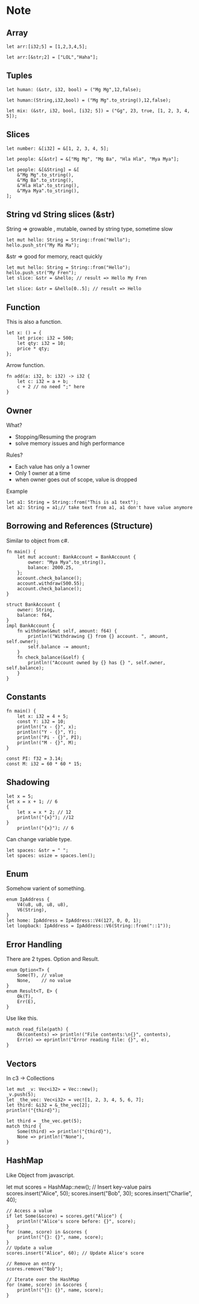 # Note

## Array

    let arr:[i32;5] = [1,2,3,4,5];

    let arr:[&str;2] = ["LOL","Haha"];

## Tuples

    let human: (&str, i32, bool) = ("Mg Mg",12,false);

    let human:(String,i32,bool) = ("Mg Mg".to_string(),12,false);

    let mix: (&str, i32, bool, [i32; 5]) = ("Gg", 23, true, [1, 2, 3, 4, 5]);

## Slices

    let number: &[i32] = &[1, 2, 3, 4, 5];

    let people: &[&str] = &["Mg Mg", "Mg Ba", "Hla Hla", "Mya Mya"];

    let people: &[&String] = &[
        &"Mg Mg".to_string(),
        &"Mg Ba".to_string(),
        &"Hla Hla".to_string(),
        &"Mya Mya".to_string(),
    ];

## String vd String slices (&str)

String => growable , mutable, owned by string type, sometime slow

    let mut hello: String = String::from("Hello");
    hello.push_str("My Ma Ma");

&str => good for memory, react quickly

    let mut hello: String = String::from("Hello");
    hello.push_str("My Fren");
    let slice: &str = &hello; // result => Hello My Fren

    let slice: &str = &hello[0..5]; // result => Hello

## Function

This is also a function.

    let x: () = {
        let price: i32 = 500;
        let qty: i32 = 10;
        price * qty;
    };

Arrow function.

    fn add(a: i32, b: i32) -> i32 {
        let c: i32 = a + b;
        c + 2 // no need ";" here
    }

## Owner

What?

- Stopping/Resuming the program
- solve memory issues and high performance

Rules?

- Each value has only a 1 owner
- Only 1 owner at a time
- when owner goes out of scope, value is dropped

Example

    let a1: String = String::from("This is a1 text");
    let a2: String = a1;// take text from a1, a1 don't have value anymore

## Borrowing and References (Structure)

Similar to object from c#.

    fn main() {
        let mut account: BankAccount = BankAccount {
            owner: "Mya Mya".to_string(),
            balance: 2000.25,
        };
        account.check_balance();
        account.withdraw(500.55);
        account.check_balance();
    }

    struct BankAccount {
        owner: String,
        balance: f64,
    }
    impl BankAccount {
        fn withdraw(&mut self, amount: f64) {
            println!("Withdrawing {} from {} account. ", amount, self.owner);
            self.balance -= amount;
        }
        fn check_balance(&self) {
            println!("Account owned by {} has {} ", self.owner, self.balance);
        }
    }

## Constants

    fn main() {
        let x: i32 = 4 + 5;
        const Y: i32 = 10;
        println!("x - {}", x);
        println!("Y - {}", Y);
        println!("Pi - {}", PI);
        println!("M - {}", M);
    }

    const PI: f32 = 3.14;
    const M: i32 = 60 * 60 * 15;

## Shadowing

    let x = 5;
    let x = x + 1; // 6
    {
        let x = x * 2; // 12
        println!("{x}"); //12
    }
        println!("{x}"); // 6

Can change variable type.

    let spaces: &str = " ";
    let spaces: usize = spaces.len();

## Enum

Somehow varient of something.

    enum IpAddress {
        V4(u8, u8, u8, u8),
        V6(String),
    }
    let home: IpAddress = IpAddress::V4(127, 0, 0, 1);
    let loopback: IpAddress = IpAddress::V6(String::from("::1"));

## Error Handling

There are 2 types. Option and Result.

    enum Option<T> {
        Some(T), // value
        None,    // no value
    }
    enum Result<T, E> {
        Ok(T),
        Err(E),
    }

Use like this.

    match read_file(path) {
        Ok(contents) => println!("File contents:\n{}", contents),
        Err(e) => eprintln!("Error reading file: {}", e),
    }

## Vectors

In c3 -> Collections

    let mut _v: Vec<i32> = Vec::new();
    _v.push(5);
    let _the_vec: Vec<i32> = vec![1, 2, 3, 4, 5, 6, 7];
    let third: &i32 = &_the_vec[2];
    println!("{third}");

    let third = _the_vec.get(5);
    match third {
        Some(third) => println!("{third}"),
        None => println!("None"),
    }

## HashMap

Like Object from javascript.

let mut scores = HashMap::new();
// Insert key-value pairs
scores.insert("Alice", 50);
scores.insert("Bob", 30);
scores.insert("Charlie", 40);

    // Access a value
    if let Some(&score) = scores.get("Alice") {
        println!("Alice's score before: {}", score);
    }
    for (name, score) in &scores {
        println!("{}: {}", name, score);
    }
    // Update a value
    scores.insert("Alice", 60); // Update Alice's score

    // Remove an entry
    scores.remove("Bob");

    // Iterate over the HashMap
    for (name, score) in &scores {
        println!("{}: {}", name, score);
    }
